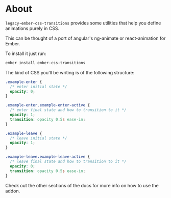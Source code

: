# About

`legacy-ember-css-transitions` provides some utilities that help you define animations purely in CSS.

This can be thought of a port of angular's ng-animate or react-animation for Ember.

To install it just run:

```bash
ember install ember-css-transitions
```

The kind of CSS you'll be writing is of the following structure:


```css
.example-enter {
  /* enter initial state */
  opacity: 0;
}

.example-enter.example-enter-active {
  /* enter final state and how to transition to it */
  opacity: 1;
  transition: opacity 0.5s ease-in;
}

.example-leave {
  /* leave initial state */
  opacity: 1;
}

.example-leave.example-leave-active {
  /* leave final state and how to transition to it */
  opacity: 0;
  transition: opacity 0.5s ease-in;
}
```


Check out the other sections of the docs for more info on how to use the addon.
